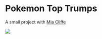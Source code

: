 # Pokemon Top Trumps

A small project with [Mia Cliffe](https://replit.com/@MiaCliffe?tab=repls)

<image src="https://media.giphy.com/media/v1.Y2lkPTc5MGI3NjExN2YxNDAzMDE0ODBmNDM4YWY5NWE5ZTM2OWRhM2MzZmQ5YjU0MWVhNyZlcD12MV9pbnRlcm5hbF9naWZzX2dpZklkJmN0PWc/ypvq44zQW7y12ScpwA/giphy.gif"/>